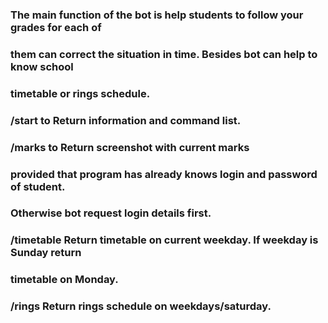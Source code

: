 ###
###
###	The main function of the bot is help students to follow your grades for each of 
###	them can correct the situation in time. Besides bot can help to know school 
###	timetable or rings schedule.
###
### /start to Return information and command list.
###
### /marks to Return screenshot with current marks
### provided that program has already knows login and password of student.
### Otherwise bot request login details first.
###
### /timetable Return timetable on current weekday. If weekday is Sunday return
### timetable on Monday.
### 
### /rings Return rings schedule on weekdays/saturday.
###
###